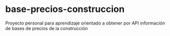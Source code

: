 # base-precios-construccion
Proyecto personal  para aprendizaje orientado a obtener por API información de bases de precios de la construcción
